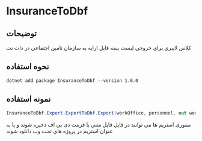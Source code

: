 # InsuranceToDbf

## توضیحات
کلاس لایبری برای خروجی لیست بیمه قابل ارایه به سازمان تامین اجتماعی در دات نت 

## نحوه استفاده
``
dotnet add package InsuranceToDbf --version 1.0.0
``

## نمونه استفاده
```C#
InsuranceToDbf.Export.ExportToDbf.Export(workOffice, personnel, out workOfficeStream, out personnelStream);
```
مموری استریم ها می توانند در فایل فایل متنی با فرمت دی بی اف ذخیره شوند و یا به عنوان استریم در پروژه های تحت وب دانلود شوند
